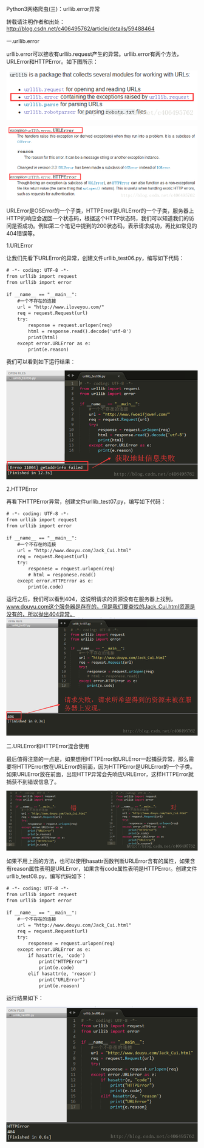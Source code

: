  Python3网络爬虫(三)：urllib.error异常



转载请注明作者和出处：http://blog.csdn.net/c406495762/article/details/59488464

一.urllib.error

urllib.error可以接收有urllib.request产生的异常。urllib.error有两个方法，URLError和HTTPError。如下图所示：

![image](https://github.com/winter-bear/python-study/blob/master/Python3%E7%BD%91%E7%BB%9C%E7%88%AC%E8%99%AB%E5%85%A5%E9%97%A8(Jack%20Cui)/screenshot/3-1.png)

![image](https://github.com/winter-bear/python-study/blob/master/Python3%E7%BD%91%E7%BB%9C%E7%88%AC%E8%99%AB%E5%85%A5%E9%97%A8(Jack%20Cui)/screenshot/3-2.png)

URLError是OSError的一个子类，HTTPError是URLError的一个子类，服务器上HTTP的响应会返回一个状态码，根据这个HTTP状态码，我们可以知道我们的访问是否成功。例如第二个笔记中提到的200状态码，表示请求成功，再比如常见的404错误等。

1.URLError

让我们先看下URLError的异常，创建文件urllib_test06.py，编写如下代码：

    # -*- coding: UTF-8 -*-
    from urllib import request
    from urllib import error

    if __name__ == "__main__":
        #一个不存在的连接
        url = "http://www.iloveyou.com/"
        req = request.Request(url)
        try:
            response = request.urlopen(req)
            html = response.read().decode('utf-8')
            print(html)
        except error.URLError as e:
            print(e.reason)


我们可以看到如下运行结果：

![image](https://github.com/winter-bear/python-study/blob/master/Python3%E7%BD%91%E7%BB%9C%E7%88%AC%E8%99%AB%E5%85%A5%E9%97%A8(Jack%20Cui)/screenshot/3-3.png)

2.HTTPError

再看下HTTPError异常，创建文件urllib_test07.py，编写如下代码：

    # -*- coding: UTF-8 -*-
    from urllib import request
    from urllib import error

    if __name__ == "__main__":
        #一个不存在的连接
        url = "http://www.douyu.com/Jack_Cui.html"
        req = request.Request(url)
        try:
            responese = request.urlopen(req)
            # html = responese.read()
        except error.HTTPError as e:
            print(e.code)


运行之后，我们可以看到404，这说明请求的资源没有在服务器上找到，www.douyu.com这个服务器是存在的，但是我们要查找的Jack_Cui.html资源是没有的，所以抛出404异常。
![image](https://github.com/winter-bear/python-study/blob/master/Python3%E7%BD%91%E7%BB%9C%E7%88%AC%E8%99%AB%E5%85%A5%E9%97%A8(Jack%20Cui)/screenshot/3-4.png)

二.URLError和HTTPError混合使用

最后值得注意的一点是，如果想用HTTPError和URLError一起捕获异常，那么需要将HTTPError放在URLError的前面，因为HTTPError是URLError的一个子类。如果URLError放在前面，出现HTTP异常会先响应URLError，这样HTTPError就捕获不到错误信息了。

![image](https://github.com/winter-bear/python-study/blob/master/Python3%E7%BD%91%E7%BB%9C%E7%88%AC%E8%99%AB%E5%85%A5%E9%97%A8(Jack%20Cui)/screenshot/3-5.png)

如果不用上面的方法，也可以使用hasattr函数判断URLError含有的属性，如果含有reason属性表明是URLError，如果含有code属性表明是HTTPError。创建文件urllib_test08.py，编写代码如下：

    # -*- coding: UTF-8 -*-
    from urllib import request
    from urllib import error

    if __name__ == "__main__":
        #一个不存在的连接
        url = "http://www.douyu.com/Jack_Cui.html"
        req = request.Request(url)
        try:
            responese = request.urlopen(req)
        except error.URLError as e:
            if hasattr(e, 'code')
                print("HTTPError")
                print(e.code)
            elif hasattr(e, 'reason')
                print("URLError")
                print(e.reason)


运行结果如下：

![image](https://github.com/winter-bear/python-study/blob/master/Python3%E7%BD%91%E7%BB%9C%E7%88%AC%E8%99%AB%E5%85%A5%E9%97%A8(Jack%20Cui)/screenshot/3-6.png)
